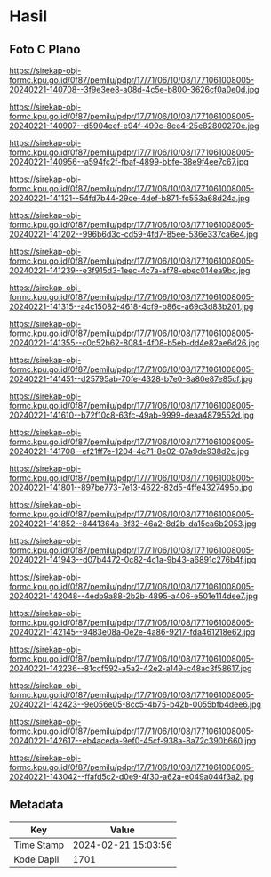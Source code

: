 # Hasil

## Foto C Plano

https://sirekap-obj-formc.kpu.go.id/0f87/pemilu/pdpr/17/71/06/10/08/1771061008005-20240221-140708--3f9e3ee8-a08d-4c5e-b800-3626cf0a0e0d.jpg

https://sirekap-obj-formc.kpu.go.id/0f87/pemilu/pdpr/17/71/06/10/08/1771061008005-20240221-140907--d5904eef-e94f-499c-8ee4-25e82800270e.jpg

https://sirekap-obj-formc.kpu.go.id/0f87/pemilu/pdpr/17/71/06/10/08/1771061008005-20240221-140956--a594fc2f-fbaf-4899-bbfe-38e9f4ee7c67.jpg

https://sirekap-obj-formc.kpu.go.id/0f87/pemilu/pdpr/17/71/06/10/08/1771061008005-20240221-141121--54fd7b44-29ce-4def-b871-fc553a68d24a.jpg

https://sirekap-obj-formc.kpu.go.id/0f87/pemilu/pdpr/17/71/06/10/08/1771061008005-20240221-141202--996b6d3c-cd59-4fd7-85ee-536e337ca6e4.jpg

https://sirekap-obj-formc.kpu.go.id/0f87/pemilu/pdpr/17/71/06/10/08/1771061008005-20240221-141239--e3f915d3-1eec-4c7a-af78-ebec014ea9bc.jpg

https://sirekap-obj-formc.kpu.go.id/0f87/pemilu/pdpr/17/71/06/10/08/1771061008005-20240221-141315--a4c15082-4618-4cf9-b86c-a69c3d83b201.jpg

https://sirekap-obj-formc.kpu.go.id/0f87/pemilu/pdpr/17/71/06/10/08/1771061008005-20240221-141355--c0c52b62-8084-4f08-b5eb-dd4e82ae6d26.jpg

https://sirekap-obj-formc.kpu.go.id/0f87/pemilu/pdpr/17/71/06/10/08/1771061008005-20240221-141451--d25795ab-70fe-4328-b7e0-8a80e87e85cf.jpg

https://sirekap-obj-formc.kpu.go.id/0f87/pemilu/pdpr/17/71/06/10/08/1771061008005-20240221-141610--b72f10c8-63fc-49ab-9999-deaa4879552d.jpg

https://sirekap-obj-formc.kpu.go.id/0f87/pemilu/pdpr/17/71/06/10/08/1771061008005-20240221-141708--ef21ff7e-1204-4c71-8e02-07a9de938d2c.jpg

https://sirekap-obj-formc.kpu.go.id/0f87/pemilu/pdpr/17/71/06/10/08/1771061008005-20240221-141801--897be773-7e13-4622-82d5-4ffe4327495b.jpg

https://sirekap-obj-formc.kpu.go.id/0f87/pemilu/pdpr/17/71/06/10/08/1771061008005-20240221-141852--8441364a-3f32-46a2-8d2b-da15ca6b2053.jpg

https://sirekap-obj-formc.kpu.go.id/0f87/pemilu/pdpr/17/71/06/10/08/1771061008005-20240221-141943--d07b4472-0c82-4c1a-9b43-a6891c276b4f.jpg

https://sirekap-obj-formc.kpu.go.id/0f87/pemilu/pdpr/17/71/06/10/08/1771061008005-20240221-142048--4edb9a88-2b2b-4895-a406-e501e114dee7.jpg

https://sirekap-obj-formc.kpu.go.id/0f87/pemilu/pdpr/17/71/06/10/08/1771061008005-20240221-142145--9483e08a-0e2e-4a86-9217-fda461218e62.jpg

https://sirekap-obj-formc.kpu.go.id/0f87/pemilu/pdpr/17/71/06/10/08/1771061008005-20240221-142236--81ccf592-a5a2-42e2-a149-c48ac3f58617.jpg

https://sirekap-obj-formc.kpu.go.id/0f87/pemilu/pdpr/17/71/06/10/08/1771061008005-20240221-142423--9e056e05-8cc5-4b75-b42b-0055bfb4dee6.jpg

https://sirekap-obj-formc.kpu.go.id/0f87/pemilu/pdpr/17/71/06/10/08/1771061008005-20240221-142617--eb4aceda-9ef0-45cf-938a-8a72c390b660.jpg

https://sirekap-obj-formc.kpu.go.id/0f87/pemilu/pdpr/17/71/06/10/08/1771061008005-20240221-143042--ffafd5c2-d0e9-4f30-a62a-e049a044f3a2.jpg


## Metadata

| Key        | Value               |
| ---------- | ------------------- |
| Time Stamp | 2024-02-21 15:03:56 |
| Kode Dapil | 1701                |



